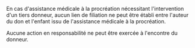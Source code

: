 En cas d'assistance médicale à la procréation nécessitant l'intervention d'un tiers donneur, aucun lien de filiation ne peut être établi entre l'auteur du don et l'enfant issu de l'assistance médicale à la procréation.  

  

Aucune action en responsabilité ne peut être exercée à l'encontre du donneur.

